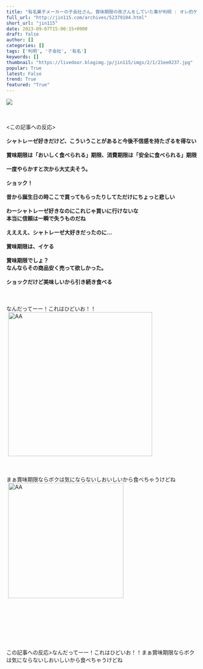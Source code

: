 ```yaml
---
title: "有名菓子メーカーの子会社さん、賞味期限の改ざんをしていた事が判明 : オレ的ゲーム速報＠刃"
full_url: "http://jin115.com/archives/52379104.html"
short_url: "jin115"
date: 2023-09-07T15:00:15+0900
draft: false
author: []
categories: []
tags: ['判明', '子会社', '有名']
keywords: []
thumbnail: "https://livedoor.blogimg.jp/jin115/imgs/2/1/21ee0237.jpg"
popular: True
latest: False
trend: True
featured: "True"
---
```


![](https://livedoor.blogimg.jp/jin115/imgs/2/1/21ee0237.jpg)

<div><a name='more'></a> <br> <br> <この記事への反応><br> <br> <b>シャトレーゼ好きだけど、こういうことがあると今後不信感を持たざるを得ない</b><br> <br> <b>賞味期限は「おいしく食べられる」期限、消費期限は「安全に食べられる」期限</b><br> <br> <b>一度やらかすと次から大丈夫そう。</b><br> <br> <b>ショック！</b><br> <br> <b>昔から誕生日の時ここで買ってもらったりしてただけにちょっと悲しい</b><br> <br> <b>わーシャトレーゼ好きなのにこれじゃ買いに行けないな<br> 本当に信頼は一瞬で失うものだね</b><br> <br> <b>ええええ、シャトレーゼ大好きだったのに…</b><br> <br> <b>賞味期限は、イケる</b><br> <br> <b>賞味期限でしょ？<br> なんならその商品安く売って欲しかった。</b><br> <br> <b>ショックだけど美味しいから引き続き食べる</b><br> <br> <br> <br> なんだってーー！これはひどいお！！<br> <img src='https://livedoor.blogimg.jp/jin115/imgs/b/a/ba9a7659.gif' alt='AA' width='381' border='0' hspace='5' class='pict'><br> <br> <br> <br> まぁ賞味期限ならボクは気にならないしおいしいから食べちゃうけどね<br> <img src='https://livedoor.blogimg.jp/jin115/imgs/4/0/408094b2.gif' alt='AA' width='305' border='0' hspace='5' class='pict'><br> <br> <br> <br> <br> <br> <br> <br> <p>この記事への反応>なんだってーー！これはひどいお！！まぁ賞味期限ならボクは気にならないしおいしいから食べちゃうけどね</p></div>
